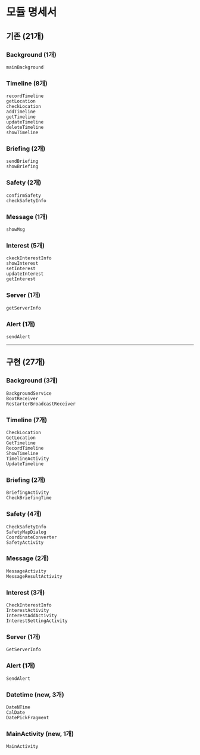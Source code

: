 # 모듈 명세서

## 기존 (21개)

### Background (1개)

```
mainBackground
```

### Timeline (8개)

```
recordTimeline
getLocation
checkLocation
addTimeline
getTimeline
updateTimeline
deleteTimeline
showTimeline
```

### Briefing (2개)

```
sendBriefing
showBriefing
```

### Safety (2개)

```
confirmSafety
checkSafetyInfo
```

### Message (1개)

```
showMsg
```

### Interest (5개)

```
ckeckInterestInfo
showInterest
setInterest
updateInterest
getInterest
```

### Server (1개)

```
getServerInfo
```

### Alert (1개)

```
sendAlert
```

---

## 구현 (27개)

### Background (3개)

```
BackgroundService
BootReceiver
RestarterBroadcastReceiver
```

### Timeline (7개)

```
CheckLocation
GetLocation
GetTimeline
RecordTimeline
ShowTimeline
TimelineActivity
UpdateTimeline
```

### Briefing (2개)

```
BriefingActivity
CheckBriefingTime
```

### Safety (4개)

```
CheckSafetyInfo
SafetyMapDialog
CoordinateConverter
SafetyActivity
```

### Message (2개)

```
MessageActivity
MessageResultActivity
```

### Interest (3개)

```
CheckInterestInfo
InterestActivity
InterestAddActivity
InterestSettingActivity
```

### Server (1개)

```
GetServerInfo
```

### Alert (1개)

```
SendAlert
```

### Datetime (new, 3개)

```
DateNTime
CalDate
DatePickFragment
```

### MainActivity (new, 1개)

```
MainActivity
```
